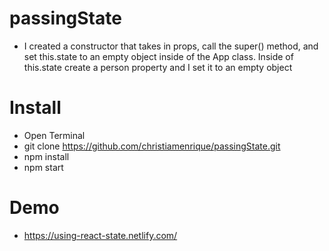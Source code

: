 # passingState

* I created a constructor that takes in props, call the super() method, and set this.state to an empty object inside of the App class. Inside of this.state create a person property and I set it to an empty object

# Install
* Open Terminal
* git clone https://github.com/christiamenrique/passingState.git 
* npm install
* npm start

# Demo
* https://using-react-state.netlify.com/

